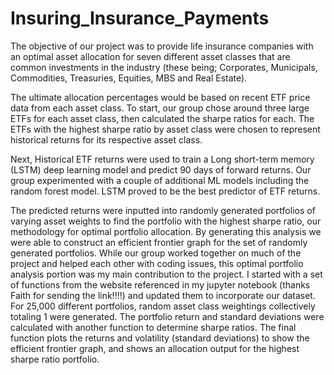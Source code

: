 # Insuring_Insurance_Payments

The objective of our project was to provide life insurance companies with an optimal asset allocation for seven different asset classes that are common investments in the industry (these being; Corporates, Municipals, Commodities, Treasuries, Equities, MBS and Real Estate).  

The ultimate allocation percentages would be based on recent ETF price data from each asset class.  To start, our group chose around three large ETFs for each asset class, then calculated the sharpe ratios for each.  The ETFs with the highest sharpe ratio by asset class were chosen to represent historical returns for its respective asset class.

Next, Historical ETF returns were used to train a Long short-term memory (LSTM) deep learning model and predict 90 days of forward returns.  Our group experimented with a couple of additional ML models including the random forest model.  LSTM proved to be the best predictor of ETF returns.

The predicted returns were inputted into randomly generated portfolios of varying asset weights to find the portfolio with the highest sharpe ratio, our methodology for optimal portfolio allocation.  By generating this analysis we were able to construct an efficient frontier graph for the set of randomly generated portfolios.  While our group worked together on much of the project and helped each other with coding issues, this optimal portfolio analysis portion was my main contribution to the project.  I started with a set of functions from the website referenced in my jupyter notebook (thanks Faith for sending the link!!!!) and updated them to incorporate our dataset.  For 25,000 different portfolios, random asset class weightings collectively totaling 1 were generated.  The portfolio return and standard deviations were calculated with another function to determine sharpe ratios.  The final function plots the returns and volatility (standard deviations) to show the efficient frontier graph, and shows an allocation output for the highest sharpe ratio portfolio.


